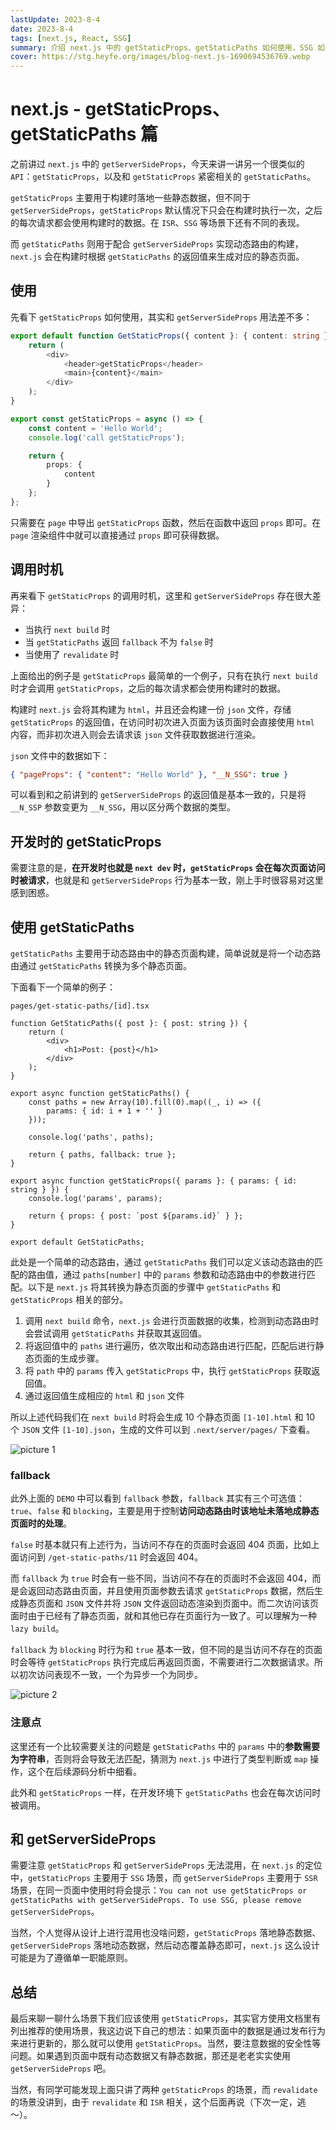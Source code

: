 ```yaml
---
lastUpdate: 2023-8-4
date: 2023-8-4
tags: [next.js, React, SSG]
summary: 介绍 next.js 中的 getStaticProps、getStaticPaths 如何使用，SSG 如何实现等。
cover: https://stg.heyfe.org/images/blog-next.js-1690694536769.webp
---
```


# next.js - getStaticProps、getStaticPaths 篇

之前讲过 `next.js` 中的 `getServerSideProps`，今天来讲一讲另一个很类似的 `API`：`getStaticProps`，以及和 `getStaticProps` 紧密相关的 `getStaticPaths`。

`getStaticProps` 主要用于构建时落地一些静态数据，但不同于 `getServerSideProps`，`getStaticProps` 默认情况下只会在构建时执行一次，之后的每次请求都会使用构建时的数据。在 `ISR`、`SSG` 等场景下还有不同的表现。

而 `getStaticPaths` 则用于配合 `getServerSideProps` 实现动态路由的构建，`next.js` 会在构建时根据 `getStaticPaths` 的返回值来生成对应的静态页面。

## 使用

先看下 `getStaticProps` 如何使用，其实和 `getServerSideProps` 用法差不多：

```ts
export default function GetStaticProps({ content }: { content: string }) {
    return (
        <div>
            <header>getStaticProps</header>
            <main>{content}</main>
        </div>
    );
}

export const getStaticProps = async () => {
    const content = 'Hello World';
    console.log('call getStaticProps');

    return {
        props: {
            content
        }
    };
};
```

只需要在 `page` 中导出 `getStaticProps` 函数，然后在函数中返回 `props` 即可。在 `page` 渲染组件中就可以直接通过 `props` 即可获得数据。

## 调用时机

再来看下 `getStaticProps` 的调用时机，这里和 `getServerSideProps` 存在很大差异：

-   当执行 `next build` 时
-   当 `getStaticPaths` 返回 `fallback` 不为 `false` 时
-   当使用了 `revalidate` 时

上面给出的例子是 `getStaticProps` 最简单的一个例子，只有在执行 `next build` 时才会调用 `getStaticProps`，之后的每次请求都会使用构建时的数据。

构建时 `next.js` 会将其构建为 `html`，并且还会构建一份 `json` 文件，存储 `getStaticProps` 的返回值，在访问时初次进入页面为该页面时会直接使用 `html` 内容，而非初次进入则会去请求该 `json` 文件获取数据进行渲染。

`json` 文件中的数据如下：

```json
{ "pageProps": { "content": "Hello World" }, "__N_SSG": true }
```

可以看到和之前讲到的 `getServerSideProps` 的返回值是基本一致的，只是将 `__N_SSP` 参数变更为 `__N_SSG`，用以区分两个数据的类型。

## 开发时的 getStaticProps

需要注意的是，**在开发时也就是 `next dev` 时，`getStaticProps` 会在每次页面访问时被请求**，也就是和 `getServerSideProps` 行为基本一致，刚上手时很容易对这里感到困惑。

## 使用 getStaticPaths

`getStaticPaths` 主要用于动态路由中的静态页面构建，简单说就是将一个动态路由通过 `getStaticPaths` 转换为多个静态页面。

下面看下一个简单的例子：

`pages/get-static-paths/[id].tsx`

```tsx
function GetStaticPaths({ post }: { post: string }) {
    return (
        <div>
            <h1>Post: {post}</h1>
        </div>
    );
}

export async function getStaticPaths() {
    const paths = new Array(10).fill(0).map((_, i) => ({
        params: { id: i + 1 + '' }
    }));

    console.log('paths', paths);

    return { paths, fallback: true };
}

export async function getStaticProps({ params }: { params: { id: string } }) {
    console.log('params', params);

    return { props: { post: `post ${params.id}` } };
}

export default GetStaticPaths;
```

此处是一个简单的动态路由，通过 `getStaticPaths` 我们可以定义该动态路由的匹配的路由值，通过 `paths[number]` 中的 `params` 参数和动态路由中的参数进行匹配。以下是 `next.js` 将其转换为静态页面的步骤中 `getStaticPaths` 和 `getStaticProps` 相关的部分。

1. 调用 `next build` 命令，`next.js` 会进行页面数据的收集，检测到动态路由时会尝试调用 `getStaticPaths` 并获取其返回值。
2. 将返回值中的 `paths` 进行遍历，依次取出和动态路由进行匹配，匹配后进行静态页面的生成步骤。
3. 将 `path` 中的 `params` 传入 `getStaticProps` 中，执行 `getStaticProps` 获取返回值。
4. 通过返回值生成相应的 `html` 和 `json` 文件

所以上述代码我们在 `next build` 时将会生成 10 个静态页面 `[1-10].html` 和 10 个 `JSON` 文件 `[1-10].json`，生成的文件可以到 `.next/server/pages/` 下查看。

![picture 1](https://stg.heyfe.org/images/blog-next-js-getStaticProps-1.png)

### fallback

此外上面的 `DEMO` 中可以看到 `fallback` 参数，`fallback` 其实有三个可选值：`true`、`false` 和 `blocking`，主要是用于控制**访问动态路由时该地址未落地成静态页面时的处理**。

`false` 时基本就只有上述行为，当访问不存在的页面时会返回 404 页面，比如上面访问到 `/get-static-paths/11` 时会返回 404。

而 `fallback` 为 `true` 时会有一些不同，当访问不存在的页面时不会返回 404，而是会返回动态路由页面，并且使用页面参数去请求 `getStaticProps` 数据，然后生成静态页面和 `JSON` 文件并将 `JSON` 文件返回动态渲染到页面中。而二次访问该页面时由于已经有了静态页面，就和其他已存在页面行为一致了。可以理解为一种 `lazy build`。

`fallback` 为 `blocking` 时行为和 `true` 基本一致，但不同的是当访问不存在的页面时会等待 `getStaticProps` 执行完成后再返回页面，不需要进行二次数据请求。所以初次访问表现不一致，一个为异步一个为同步。

![picture 2](https://stg.heyfe.org/images/blog-next-js-getStaticProps-2.png)

### 注意点

这里还有一个比较需要关注的问题是 `getStaticPaths` 中的 `params` 中的**参数需要为字符串**，否则将会导致无法匹配，猜测为 `next.js` 中进行了类型判断或 `map` 操作，这个在后续源码分析中细看。

此外和 `getStaticProps` 一样，在开发环境下 `getStaticPaths` 也会在每次访问时被调用。

## 和 getServerSideProps

需要注意 `getStaticProps` 和 `getServerSideProps` 无法混用，在 `next.js` 的定位中，`getStaticProps` 主要用于 `SSG` 场景，而 `getServerSideProps` 主要用于 `SSR` 场景，在同一页面中使用时将会提示：`You can not use getStaticProps or getStaticPaths with getServerSideProps. To use SSG, please remove getServerSideProps`。

当然，个人觉得从设计上进行混用也没啥问题，`getStaticProps` 落地静态数据、`getServerSideProps` 落地动态数据，然后动态覆盖静态即可，`next.js` 这么设计可能是为了遵循单一职能原则。

## 总结

最后来聊一聊什么场景下我们应该使用 `getStaticProps`，其实官方使用文档里有列出推荐的使用场景，我这边说下自己的想法：如果页面中的数据是通过发布行为来进行更新的，那么就可以使用 `getStaticProps`。当然，要注意数据的安全性等问题。如果遇到页面中既有动态数据又有静态数据，那还是老老实实使用 `getServerSideProps` 吧。

当然，有同学可能发现上面只讲了两种 `getStaticProps` 的场景，而 `revalidate` 的场景没讲到，由于 `revalidate` 和 `ISR` 相关，这个后面再说（下次一定，逃～）。
